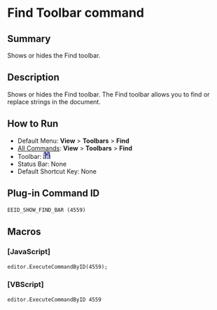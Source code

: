 # Find Toolbar command

## Summary

Shows or hides the Find toolbar.

## Description

Shows or hides the Find toolbar. The Find toolbar allows you to find or replace strings in the document.

## How to Run

- Default Menu: **View** > **Toolbars** \> **Find**
- [All Commands](../tools/all_commands): **View** > **Toolbars** \> **Find**
- Toolbar:
![](../../images/emeditor12_toggle_find_bar_button.png)
- Status Bar: None
- Default Shortcut Key: None

## Plug-in Command ID

```
EEID_SHOW_FIND_BAR (4559)
```

## Macros

### \[JavaScript\]

```
editor.ExecuteCommandByID(4559);
```

### \[VBScript\]

```
editor.ExecuteCommandByID 4559
```
